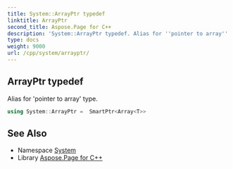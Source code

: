 ```yaml
---
title: System::ArrayPtr typedef
linktitle: ArrayPtr
second_title: Aspose.Page for C++
description: 'System::ArrayPtr typedef. Alias for ''pointer to array'' type in C++.'
type: docs
weight: 9000
url: /cpp/system/arrayptr/
---
```

## ArrayPtr typedef


Alias for 'pointer to array' type.

```cpp
using System::ArrayPtr =  SmartPtr<Array<T>>
```


## See Also

* Namespace [System](../)
* Library [Aspose.Page for C++](../../)
